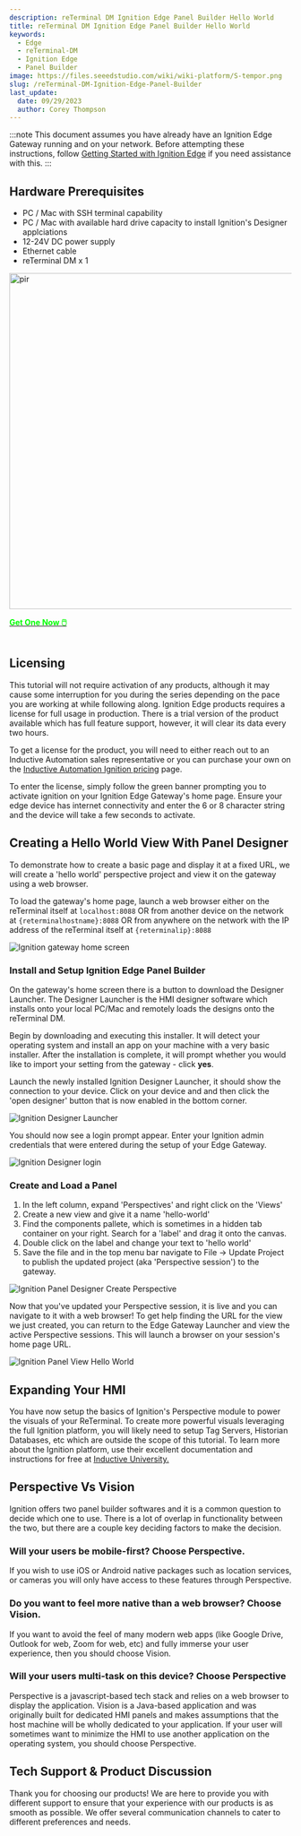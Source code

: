 ```yaml
---
description: reTerminal DM Ignition Edge Panel Builder Hello World
title: reTerminal DM Ignition Edge Panel Builder Hello World
keywords:
  - Edge
  - reTerminal-DM
  - Ignition Edge
  - Panel Builder
image: https://files.seeedstudio.com/wiki/wiki-platform/S-tempor.png
slug: /reTerminal-DM-Ignition-Edge-Panel-Builder
last_update:
  date: 09/29/2023
  author: Corey Thompson
---
```


:::note
This document assumes you have already have an Ignition Edge Gateway running and on your network. 
Before attempting these instructions, follow [Getting Started with Ignition Edge](./reTerminal-DM-Getting-Started-with-Ignition-Edge.md) if you need assistance with this.
:::

## Hardware Prerequisites
- PC / Mac with SSH terminal capability
- PC / Mac with available hard drive capacity to install Ignition's Designer applciations
- 12-24V DC power supply
- Ethernet cable
- reTerminal DM x 1

<p style={{textAlign: 'center'}}><img src="https://media-cdn.seeedstudio.com/media/catalog/product/cache/bb49d3ec4ee05b6f018e93f896b8a25d/3/-/3--114070201-reterminal-dm---font.jpg" alt="pir" width="600" height="auto"/></p>

<div class="get_one_now_container" style={{textAlign: 'center'}}>
    <a class="get_one_now_item" href="https://www.seeedstudio.com/reTerminal-DM-p-5616.html">
            <strong><span><font color={'FFFFFF'} size={"4"}> Get One Now 🖱️</font></span></strong>
    </a>
</div>

<br />

## Licensing
This tutorial will not require activation of any products, although it may cause some interruption for you during the series depending on the pace you are working at while following along. Ignition Edge products requires a license for full usage in production. There is a trial version of the product available which has full feature support, however, it will clear its data every two hours. 

To get a license for the product, you will need to either reach out to an Inductive Automation sales representative or you can purchase your own on the [Inductive Automation Ignition pricing](https://inductiveautomation.com/pricing/ignition) page.

To enter the license, simply follow the green banner prompting you to activate ignition on your Ignition Edge Gateway's home page. Ensure your edge device has internet connectivity and enter the 6 or 8 character string and the device will take a few seconds to activate.

## Creating a Hello World View With Panel Designer

To demonstrate how to create a basic page and display it at a fixed URL, we will create a 'hello world' perspective project and view it on the gateway using a web browser. 

To load the gateway's home page, launch a web browser either on the reTerminal itself at `localhost:8088` OR from another device on the network at `{reterminalhostname}:8088` OR from anywhere on the network with the IP address of the reTerminal itself at `{reterminalip}:8088`

![Ignition gateway home screen](./ignition-edge-launch-screen.png)

### Install and Setup Ignition Edge Panel Builder

On the gateway's home screen there is a button to download the Designer Launcher. The Designer Launcher is the HMI designer software which installs onto your local PC/Mac and remotely loads the designs onto the reTerminal DM. 

Begin by downloading and executing this installer. It will detect your operating system and install an app on your machine with a very basic installer. After the installation is complete, it will prompt whether you would like to import your setting from the gateway - click **yes**.

Launch the newly installed Ignition Designer Launcher, it should show the connection to your device. Click on your device and and then click the 'open designer' button that is now enabled in the bottom corner.

![Ignition Designer Launcher](./ignition-designer-launcher.png)

You should now see a login prompt appear. Enter your Ignition admin credentials that were entered during the setup of your Edge Gateway.

![Ignition Designer login](./ignition-designer-login.png)

### Create and Load a Panel

1. In the left column, expand 'Perspectives' and right click on the 'Views'
2. Create a new view and give it a name 'hello-world'
3. Find the components pallete, which is sometimes in a hidden tab container on your right. Search for a 'label' and drag it onto the canvas.
4. Double click on the label and change your text to 'hello world'
5. Save the file and in the top menu bar navigate to File -> Update Project to publish the updated project (aka 'Perspective session') to the gateway.

![Ignition Panel Designer Create Perspective](./ignition-panel-create-helloworld.gif)

Now that you've updated your Perspective session, it is live and you can navigate to it with a web browser! 
To get help finding the URL for the view we just created, you can return to the Edge Gateway Launcher and view the active Perspective sessions. This will launch a browser on your session's home page URL.

![Ignition Panel View Hello World](./ignition-panel-view-helloworld.gif)

## Expanding Your HMI
You have now setup the basics of Ignition's Perspective module to power the visuals of your ReTerminal. To create more powerful visuals leveraging the full Ignition platform, you will likely need to setup Tag Servers, Historian Databases, etc which are outside the scope of this tutorial. To learn more about the Ignition platform, use their excellent documentation and instructions for free at [Inductive University.](https://inductiveuniversity.com/)

## Perspective Vs Vision
Ignition offers two panel builder softwares and it is a common question to decide which one to use. There is a lot of overlap in functionality between the two, but there are a couple key deciding factors to make the decision.

### Will your users be mobile-first? Choose Perspective.
If you wish to use iOS or Android native packages such as location services, or cameras you will only have access to these features through Perspective.

### Do you want to feel more native than a web browser? Choose Vision.
If you want to avoid the feel of many modern web apps (like Google Drive, Outlook for web, Zoom for web, etc) and fully immerse your user experience, then you should choose Vision.

### Will your users multi-task on this device? Choose Perspective
Perspective is a javascript-based tech stack and relies on a web browser to display the application. Vision is a Java-based application and was originally built for dedicated HMI panels and makes assumptions that the host machine will be wholly dedicated to your application. If your user will sometimes want to minimize the HMI to use another application on the operating system, you should choose Perspective.

## Tech Support & Product Discussion

Thank you for choosing our products! We are here to provide you with different support to ensure that your experience with our products is as smooth as possible. We offer several communication channels to cater to different preferences and needs.

<div class="button_tech_support_container">
<a href="https://forum.seeedstudio.com/" class="button_forum"></a> 
<a href="https://www.seeedstudio.com/contacts" class="button_email"></a>
</div>

<div class="button_tech_support_container">
<a href="https://discord.gg/eWkprNDMU7" class="button_discord"></a> 
<a href="https://github.com/Seeed-Studio/wiki-documents/discussions/69" class="button_discussion"></a>
</div>
